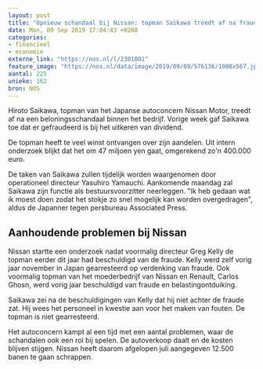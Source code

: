 ```yaml
---
layout: post
title: "Opnieuw schandaal bij Nissan: topman Saikawa treedt af na fraude"
date: Mon, 09 Sep 2019 17:04:43 +0200
categories: 
- financieel 
- economie 
externe_link: "https://nos.nl/l/2301001"
feature_image: "https://nos.nl/data/image/2019/09/09/576136/1008x567.jpg"
aantal: 225
unieke: 162
bron: NOS
---
```


<p>Hiroto Saikawa, topman van het Japanse autoconcern Nissan Motor, treedt af na een beloningsschandaal binnen het bedrijf. Vorige week gaf Saikawa toe dat er gefraudeerd is bij het uitkeren van dividend.</p>
<p>De topman heeft te veel winst ontvangen over zijn aandelen. Uit intern onderzoek blijkt dat het om 47 miljoen yen gaat, omgerekend zo'n 400.000 euro.</p>
<p>De taken van Saikawa zullen tijdelijk worden waargenomen door operationeel directeur Yasuhiro Yamauchi. Aankomende maandag zal Saikawa zijn functie als bestuursvoorzitter neerleggen. "Ik heb gedaan wat ik moest doen zodat het stokje zo snel mogelijk kan worden overgedragen", aldus de Japanner tegen persbureau Associated Press.</p>
<h2>Aanhoudende problemen bij Nissan</h2>
<p>Nissan startte een onderzoek nadat voormalig directeur Greg Kelly de topman eerder dit jaar had beschuldigd van de fraude. Kelly werd zelf vorig jaar november in Japan gearresteerd op verdenking van fraude. Ook voormalig topman van het moederbedrijf van Nissan en Renault, Carlos Ghosn, werd vorig jaar beschuldigd van fraude en belastingontduiking.</p>
<p>Saikawa zei na de beschuldigingen van Kelly dat hij niet achter de fraude zat. Hij wees het personeel in kwestie aan voor het maken van fouten. De topman is niet gearresteerd.</p>
<p>Het autoconcern kampt al een tijd met een aantal problemen, waar de schandalen ook een rol bij spelen. De autoverkoop daalt en de kosten blijven stijgen. Nissan heeft daarom afgelopen juli aangegeven 12.500 banen te gaan schrappen.</p>

